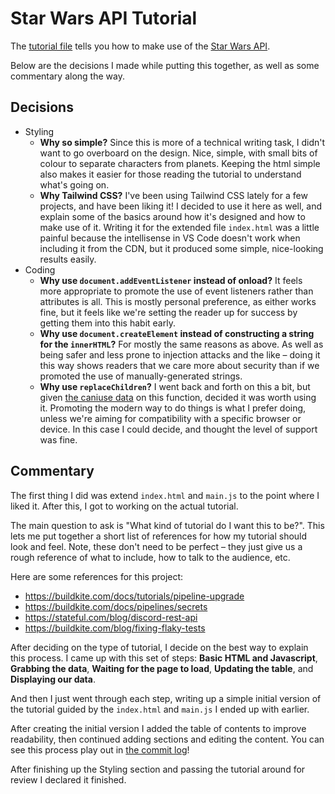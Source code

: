 # Star Wars API Tutorial

The [tutorial file](./tutorial.md) tells you how to make use of the [Star Wars API](https://swapi.dev/).

Below are the decisions I made while putting this together, as well as some commentary along the way.


## Decisions

- Styling
  - **Why so simple?** Since this is more of a technical writing task, I didn't want to go overboard on the design. Nice, simple, with small bits of colour to separate characters from planets. Keeping the html simple also makes it easier for those reading the tutorial to understand what's going on.
  - **Why Tailwind CSS?** I've been using Tailwind CSS lately for a few projects, and have been liking it! I decided to use it here as well, and explain some of the basics around how it's designed and how to make use of it. Writing it for the extended file `index.html` was a little painful because the intellisense in VS Code doesn't work when including it from the CDN, but it produced some simple, nice-looking results easily.
- Coding
  - **Why use `document.addEventListener` instead of onload?** It feels more appropriate to promote the use of event listeners rather than attributes is all. This is mostly personal preference, as either works fine, but it feels like we're setting the reader up for success by getting them into this habit early.
  - **Why use `document.createElement` instead of constructing a string for the `innerHTML`?** For mostly the same reasons as above. As well as being safer and less prone to injection attacks and the like – doing it this way shows readers that we care more about security than if we promoted the use of manually-generated strings.
  - **Why use `replaceChildren`?** I went back and forth on this a bit, but given [the caniuse data](https://caniuse.com/?search=replacechildren) on this function, decided it was worth using it. Promoting the modern way to do things is what I prefer doing, unless we're aiming for compatibility with a specific browser or device. In this case I could decide, and thought the level of support was fine.


## Commentary

The first thing I did was extend `index.html` and `main.js` to the point where I liked it. After this, I got to working on the actual tutorial.

The main question to ask is "What kind of tutorial do I want this to be?". This lets me put together a short list of references for how my tutorial should look and feel. Note, these don't need to be perfect – they just give us a rough reference of what to include, how to talk to the audience, etc.

Here are some references for this project:

- https://buildkite.com/docs/tutorials/pipeline-upgrade
- https://buildkite.com/docs/pipelines/secrets
- https://stateful.com/blog/discord-rest-api
- https://buildkite.com/blog/fixing-flaky-tests

After deciding on the type of tutorial, I decide on the best way to explain this process. I came up with this set of steps: **Basic HTML and Javascript**, **Grabbing the data**, **Waiting for the page to load**, **Updating the table**, and **Displaying our data**.

And then I just went through each step, writing up a simple initial version of the tutorial guided by the `index.html` and `main.js` I ended up with earlier.

After creating the initial version I added the table of contents to improve readability, then continued adding sections and editing the content. You can see this process play out in [the commit log](https://github.com/DanielOaks/docstest-starwars/commits/main)!

After finishing up the Styling section and passing the tutorial around for review I declared it finished.
